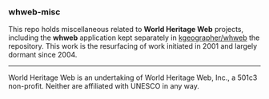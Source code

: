 ### whweb-misc

This repo holds miscellaneous related to **World Heritage Web** projects, including the **whweb** application kept separately in [kgeographer/whweb](https://github.com/kgeographer/whweb) the repository. This work is the resurfacing of work initiated in 2001 and largely dormant since 2004. 

* * *

World Heritage Web is an undertaking of World Heritage Web, Inc., a 501c3 non-profit. Neither are affiliated with UNESCO in any way.